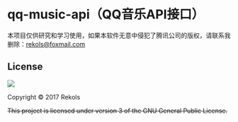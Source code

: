 # qq-music-api（QQ音乐API接口）

本项目仅供研究和学习使用，如果本软件无意中侵犯了腾讯公司的版权，请联系我删除：rekols@foxmail.com

## License

![](http://www.gnu.org/graphics/gplv3-127x51.png)

Copyright © 2017 Rekols

~~This project is licensed under version 3 of the GNU General Public License.~~
